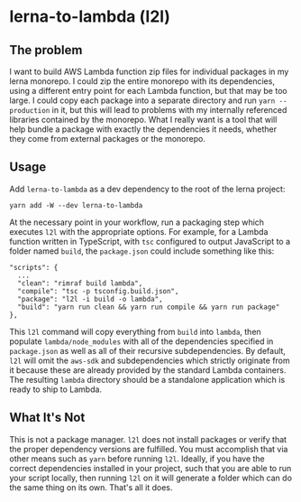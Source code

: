# lerna-to-lambda (l2l)

## The problem

I want to build AWS Lambda function zip files for individual packages in my lerna monorepo. I could zip the entire monorepo with its dependencies, using a different entry point for each Lambda function, but that may be too large. I could copy each package into a separate directory and run `yarn --production` in it, but this will lead to problems with my internally referenced libraries contained by the monorepo. What I really want is a tool that will help bundle a package with exactly the dependencies it needs, whether they come from external packages or the monorepo.

## Usage

Add `lerna-to-lambda` as a dev dependency to the root of the lerna project:

```
yarn add -W --dev lerna-to-lambda
```

At the necessary point in your workflow, run a packaging step which executes `l2l` with the appropriate options. For example, for a Lambda function written in TypeScript, with `tsc` configured to output JavaScript to a folder named `build`, the `package.json` could include something like this:

```
"scripts": {
  ...
  "clean": "rimraf build lambda",
  "compile": "tsc -p tsconfig.build.json",
  "package": "l2l -i build -o lambda",
  "build": "yarn run clean && yarn run compile && yarn run package"
},
```

This `l2l` command will copy everything from `build` into `lambda`, then populate `lambda/node_modules` with all of the dependencies specified in `package.json` as well as all of their recursive subdependencies. By default, `l2l` will omit the `aws-sdk` and subdependencies which strictly originate from it because these are already provided by the standard Lambda containers. The resulting `lambda` directory should be a standalone application which is ready to ship to Lambda.

## What It's Not

This is not a package manager. `l2l` does not install packages or verify that the proper dependency versions are fulfilled. You must accomplish that via other means such as `yarn` before running `l2l`. Ideally, if you have the correct dependencies installed in your project, such that you are able to run your script locally, then running `l2l` on it will generate a folder which can do the same thing on its own. That's all it does.
